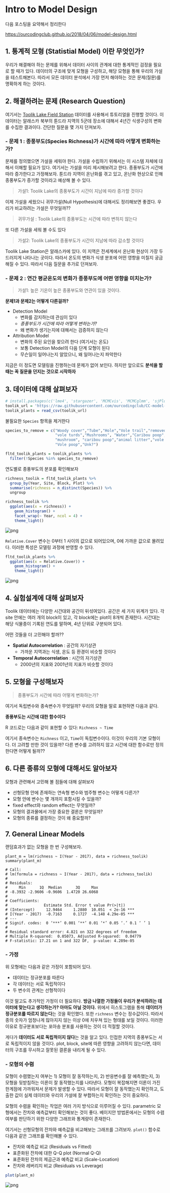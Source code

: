 # Intro to Model Design

다음 포스팅을 요약해서 정리한다 

<https://ourcodingclub.github.io/2018/04/06/model-design.html>

## 1. 통계적 모형 (Statistial Model) 이란 무엇인가?

우리가 해결해야 하는 문제를 위해서 데이터 사이의 관계에 대한 통계적인 검정을 필요로 할 때가 있다. 데이터의 구조에 맞게 모형을 구성하고, 해당 모형을 통해 우리의 가설을 테스트해본다. 따라서 모든 데이터 분석에서 가장 먼저 해야하는 것은 문제(질문)를 명확하게 하는 것이다. 

## 2. 해결하려는 문제 (Research Question)

여기서는 [Toolik Lake Field Station](http://arc-lter.ecosystems.mbl.edu/terrestrial-data) 데이터를 사용해서 튜토리얼을 진행할 것이다. 이 데이터는 알래스카 북부의 툰드라 지역의 5군데 장소에 대해서 4년간 식생구성의 변화를 수집한 결과이다. 간단한 질문을 몇 가지 던져보자.

### - 문제 1 : 종풍부도(Species Richness)가 시간에 따라 어떻게 변화하는가?

문제를 정의했으면 가설을 세워야 한다. 가설을 수립하기 위해서는 이 시스템 자체에 대해서 이해할 필요가 있다. 여기서는 가설을 미리 제시해보려고 한다. 종풍부도가 시간에 따라 증가한다고 가정해보자. 툰드라 지역이 온난화를 겪고 있고, 온난화 현상으로 인해 종풍부도가 증가할 것이라고 예상해 볼 수 있다.

> 가설1: Toolik Lake의 종풍부도가 시간이 지남에 따라 증가할 것이다

이제 가설을 세웠으니 귀무가설(Null Hypothesis)에 대해서도 정리해보면 좋겠다. 우리가 비교하려는 가설은 무엇일까??

> 귀무가설 : Toolik Lake의 종풍부도는 시간에 따라 변하지 않는다

또 다른 가설을 세워 볼 수도 있다

> 가설2: Toolik Lake의 종풍부도가 시간이 지남에 따라 감소할 것이다

Toolik Lake Station은 알래스카에 있다. 이 지역은 전세계에서 온난화 현상이 가장 두드러지게 나타나는 곳이다. 따라서 온도의 변화가 식생 분포에 어떤 영향을 미칠지 궁금해질 수 있다. 따라서 다음 질문을 추가로 던져보자.

### - 문제 2 : 연간 평균온도의 변화가 종풍부도에 어떤 영향을 미치는가?

> 가설1: 높은 기온이 높은 종풍부도와 연관이 있을 것이다.

**문제1과 문제2는 어떻게 다른걸까?**

- Detection Model
    - 변화를 감지하는데 관심이 있다
    - *종풍부도가 시간에 따라 어떻게 변하는가?*
    - 왜 변화가 생기는지에 대해서는 검증하지 않는다
- Attribution Model
    - 변화의 주된 요인을 찾으려 한다 (여기서는 온도)
    - 보통 Detection Model의 다음 단계 모형이 된다
    - 무슨일이 일어나는지 알았으니, 왜 일어나는지 파악한다

지금은 이 정도면 모델링을 진행하는데 문제가 없어 보인다. 하지만 앞으로도 **분석을 할 때는 꼭 질문을 던지는 것으로 시작하자**

## 3. 데이터에 대해 살펴보자

```r
# install.packages(c('lme4', 'stargazer', 'MCMCvis', 'MCMCglmm', 'sjPlot'))
toolik_url = 'https://raw.githubusercontent.com/ourcodingclub/CC-model-design/master/toolik_plants.csv'
toolik_plants = read_csv(toolik_url)
```

불필요한 `Species` 항목을 제거한다

```r
species_to_remove = c("Woody cover","Tube","Hole","Vole trail","removed",
                      "vole turds","Mushrooms", "Water","Caribou poop", "Rocks",
                      "mushroom", "caribou poop","animal litter","vole poop",
                      "Vole poop","Unk?")

fltd_toolik_plants = toolik_plants %>% 
  filter(!Species %in% species_to_remove)
```

연도별로 종풍부도의 분포를 확인해보자

```r
richness_toolik = fltd_toolik_plants %>% 
  group_by(Year, Site, Block, Plot) %>% 
  summarise(richness = n_distinct(Species)) %>% 
  ungroup

richness_toolik %>% 
  ggplot(aes(x = richness)) +
    geom_histogram() +
    facet_wrap(~ Year, ncol = 4) +
    theme_light()
```

![png](fig/intro_to_model_design/output01.png)

`Relative.Cover` 변수는 0부터 1 사이의 값으로 되어있으며, 0에 가까운 값으로 몰려있다. 이러한 특성은 모델링 과정에 반영할 수 있다.

```r
fltd_toolik_plants %>% 
  ggplot(aes(x = Relative.Cover)) +
    geom_histogram() +
    theme_light()
```

![png](fig/intro_to_model_design/output02.png)

## 4. 실험설계에 대해 살펴보자

Toolik 데이터에는 다양한 시간대와 공간이 뒤섞여있다. 공간은 세 가지 위계가 있다. 각 site 안에는 여러 개의 block이 있고, 각 block에는 plot이 8개씩 존재한다. 시간대는 해당 식물종이 기록된 연도를 말하며, 4년 단위로 구분되어 있다.

어떤 것들을 더 고민해야 할까??

- **Spatial Autocorrelation** : 공간의 자기상관
    - 가까운 지역과는 식생, 온도 등 환경이 비슷할 것이다
- **Temporal Autocorrelation** : 시간의 자기상관
    - 2000년의 지표와 2001년의 지표가 비슷할 것이다

## 5. 모형을 구성해보자

> 종풍부도가 시간에 따라 어떻게 변화하는가?

여기서 독립변수와 종속변수가 무엇일까? 우리의 모형을 말로 표현하면 다음과 같다.

**종풍부도는 시간에 대한 함수이다**

R 코드로는 다음과 같이 표현할 수 있다: `Richness ~ Time`

여기서 종속변수는 `Richness` 이고, `Time`이 독립변수이다. 이것이 우리의 기본 모형이다. 더 고려할 만한 것이 있을까? 다른 변수를 고려하지 않고 시간에 대한 함수로만 정의한다면 어떻게 될까??

## 6. 다른 종류의 모형에 대해서도 알아보자

모형과 관련해서 고민해 볼 점들에 대해 살펴보자

- 선형모형 안에 존재하는 연속형 변수와 범주형 변수는 어떻게 다른가?
- 모형 안에 변수는 몇 개까지 포함시킬 수 있을까?
- fixed effect와 random effect는 무엇일까?
- 모형의 결과물에서 가장 중요한 결론은 무엇일까?
- 모형의 종류를 결정하는 것이 왜 중요할까?

## 7. General Linear Models

랜덤효과가 없는 모형을 한 번 구성해보자. 

```{r}
plant_m = lm(richness ~ I(Year - 2017), data = richness_toolik)
summary(plant_m)

# Call:
# lm(formula = richness ~ I(Year - 2017), data = richness_toolik)
# 
# Residuals:
#     Min      1Q  Median      3Q     Max 
# -8.3932 -2.9606 -0.9606  1.4720 26.6068 
# 
# Coefficients:
#                Estimate Std. Error t value Pr(>|t|)    
# (Intercept)     12.9464     1.2880  10.051  < 2e-16 ***
# I(Year - 2017)  -0.7163     0.1727  -4.148 4.29e-05 ***
# ---
# Signif. codes:  0 ‘***’ 0.001 ‘**’ 0.01 ‘*’ 0.05 ‘.’ 0.1 ‘ ’ 1
# 
# Residual standard error: 4.821 on 322 degrees of freedom
# Multiple R-squared:  0.05073,	Adjusted R-squared:  0.04779 
# F-statistic: 17.21 on 1 and 322 DF,  p-value: 4.289e-05
```

### - 가정

위 모형에는 다음과 같은 가정이 포함되어 있다.

- 데이터는 정규분포를 따른다
- 각 데이터는 서로 독립적이다
- 두 변수의 관계는 선형적이다

이것 말고도 추가적인 가정이 더 필요하다. **방금 나열한 가정들이 우리가 분석하려는 데이터에 맞는다고 생각하는가? 아마도 아닐 것이다.** 위에서 히스토그램을 통해 **데이터가 정규분포를 따르지 않는다**는 것을 확인했다. 또한 `richness` 변수는 정수값이다. 따라서 종의 숫자가 엄청나게 많아지지 않는 이상 0에 치우쳐 있는 형태를 보일 것이다. 이러한 이유로 정규분포보다는 포아송 분포를 사용하는 것이 더 적절할 것이다.

게다가 **데이터도 서로 독립적이지 않다**는 것을 알고 있다. 인접한 지역의 종풍부도는 서로 독립적이지 않을 것이다. plot, block, site에 따른 영향을 고려하지 않는다면, 데이터의 구조를 무시하고 잘못된 결론을 내리게 될 수 있다.

### - 모형의 수렴

모형이 수렴했는지 여부는 1) 모형이 잘 동작하는지, 2) 반응변수를 잘 예측했는지, 3) 모형을 뒷받침하는 이론이 잘 동작했는지를 나타낸다. 모형이 복잡해지면 이론이 가진 한계점에 가까워져서 문제가 발생할 수 있다. 따라서 모형이 잘 동작했는지 확인하고, 도출한 값이 실제 데이터와 우리의 가설에 잘 부합하는지 확인하는 것이 중요하다. 

모형의 수렴을 확인하는 작업은 여러 가지 방식으로 이루어질 수 있다. parametric 모형에서는 잔차와 예측값부터 확인해보는 것이 좋다. 베이지안 방법론에서는 모형의 수렴여부를 판단하기 위한 다양한 그래프와 통계량이 존재한다.

여기서는 선형모형의 잔차와 예측값을 비교해보는 그래프를 그려보자. `plot()` 함수로 다음과 같은 그래프를 확인해볼 수 있다.

- 잔차와 예측값 비교 (Residuals vs Fitted)
- 표준화된 잔차에 대한 Q-Q plot (Normal Q-Q)
- 표준화된 잔차의 제곱근과 예측값 비교 (Scale-Location)
- 잔차와 레버리지 비교 (Residuals vs Leverage)

```r
plot(plant_m)
```

![png](fig/intro_to_model_design/output03.png)